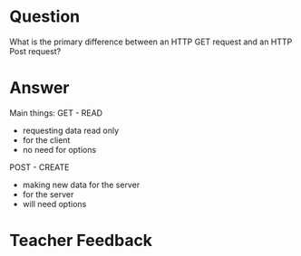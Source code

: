 # Question

What is the primary difference between an HTTP GET request and an HTTP Post request?

# Answer
Main things:
GET - READ
* requesting data read only
* for the client 
* no need for options

POST - CREATE
* making new data for the server
* for the server
* will need options


# Teacher Feedback
